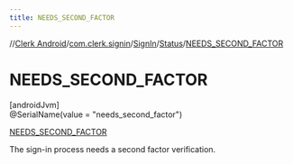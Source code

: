 ```yaml
---
title: NEEDS_SECOND_FACTOR
---
```

//[Clerk Android](../../../../../index.html)/[com.clerk.signin](../../../index.html)/[SignIn](../../index.html)/[Status](../index.html)/[NEEDS_SECOND_FACTOR](index.html)



# NEEDS_SECOND_FACTOR



[androidJvm]\
@SerialName(value = &quot;needs_second_factor&quot;)



[NEEDS_SECOND_FACTOR](index.html)



The sign-in process needs a second factor verification.


